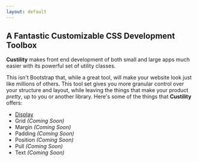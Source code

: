 ```yaml
---
layout: default
---
```


## A Fantastic Customizable CSS Development Toolbox

**Custility** makes front end development of both small and large apps much easier with its powerful set of utility classes.

This isn't Bootstrap that, while a great tool, will make your website look just like millions of others. This tool set gives you more granular control over your structure and layout, while leaving the things that make your product _pretty_, up to you or another library. Here's some of the things that **Custility** offers:

- [Display](custility/display.html)
- Grid _(Coming Soon)_
- Margin _(Coming Soon)_
- Padding _(Coming Soon)_
- Position _(Coming Soon)_
- Pull _(Coming Soon)_
- Text _(Coming Soon)_
